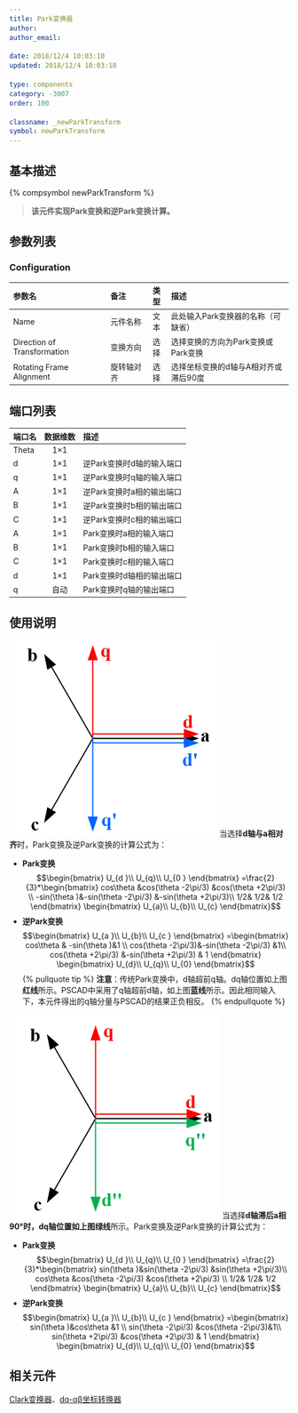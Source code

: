 ```yaml
---
title: Park变换器
author: 
author_email:

date: 2018/12/4 10:03:10
updated: 2018/12/4 10:03:10

type: components
category: -3007
order: 100

classname: _newParkTransform
symbol: newParkTransform
---
```

## 基本描述
{% compsymbol newParkTransform %}

> **该元件实现Park变换和逆Park变换计算。**

## 参数列表
### Configuration
| 参数名                      | 备注       | 类型  | 描述                                 |
| :-------------------------- | :--------- | :---: | :----------------------------------- |
| Name                        | 元件名称   | 文本  | 此处输入Park变换器的名称（可缺省）   |
| Direction of Transformation | 变换方向   | 选择  | 选择变换的方向为Park变换或Park变换   |
| Rotating Frame Alignment    | 旋转轴对齐 | 选择  | 选择坐标变换的d轴与A相对齐或滞后90度 |


## 端口列表

| 端口名 | 数据维数 | 描述                      |
| :----- | :------: | :------------------------ |
| Theta  |   1×1    |                           |
| d      |   1×1    | 逆Park变换时d轴的输入端口 |
| q      |   1×1    | 逆Park变换时q轴的输入端口 |
| A      |   1×1    | 逆Park变换时a相的输出端口 |
| B      |   1×1    | 逆Park变换时b相的输出端口 |
| C      |   1×1    | 逆Park变换时c相的输出端口 |
| A      |   1×1    | Park变换时a相的输入端口   |
| B      |   1×1    | Park变换时b相的输入端口   |
| C      |   1×1    | Park变换时c相的输入端口   |
| d      |   1×1    | Park变换时d轴相的输出端口 |
| q      |   自动   | Park变换时q轴的输出端口   |

## 使用说明

![坐标位置](comp_newParkTransform/park.png "坐标位置")
当选择**d轴与a相对齐**时，Park变换及逆Park变换的计算公式为：
+ **Park变换**
$$\begin{bmatrix}
U_{d }\\ 
U_{q}\\
U_{0 }
\end{bmatrix}
=\frac{2}{3}*\begin{bmatrix}
cos\theta &cos(\theta -2\pi/3) &cos(\theta +2\pi/3) \\ 
 -sin(\theta )&-sin(\theta -2\pi/3) &-sin(\theta +2\pi/3)\\
 1/2& 1/2& 1/2
\end{bmatrix}
\begin{bmatrix}
U_{a}\\ 
U_{b}\\ 
U_{c}
\end{bmatrix}$$
+ **逆Park变换**
$$\begin{bmatrix}
U_{a }\\ 
U_{b}\\
U_{c }
\end{bmatrix}
=\begin{bmatrix}
cos\theta &  -sin(\theta )&1 \\ 
cos(\theta -2\pi/3)&-sin(\theta -2\pi/3) &1\\
cos(\theta +2\pi/3) &-sin(\theta +2\pi/3) & 1
\end{bmatrix}
\begin{bmatrix}
U_{d}\\ 
U_{q}\\ 
U_{0}
\end{bmatrix}$$
{% pullquote tip %}
**注意**：传统Park变换中，d轴超前q轴。dq轴位置如上图**红线**所示。PSCAD中采用了q轴超前d轴，如上图**蓝线**所示。因此相同输入下，本元件得出的q轴分量与PSCAD的结果正负相反。
{% endpullquote %}

![坐标位置](comp_newParkTransform/park1.png "坐标位置")
当选择**d轴滞后a相90°**时，dq轴位置如上图**绿线**所示。Park变换及逆Park变换的计算公式为：
+ **Park变换**
$$\begin{bmatrix}
U_{d }\\ 
U_{q}\\
U_{0 }
\end{bmatrix}
=\frac{2}{3}*\begin{bmatrix}
sin(\theta )&sin(\theta -2\pi/3) &sin(\theta +2\pi/3)\\
cos\theta &cos(\theta -2\pi/3) &cos(\theta +2\pi/3) \\ 
 1/2& 1/2& 1/2
\end{bmatrix}
\begin{bmatrix}
U_{a}\\ 
U_{b}\\ 
U_{c}
\end{bmatrix}$$
+ **逆Park变换**
$$\begin{bmatrix}
U_{a }\\ 
U_{b}\\
U_{c }
\end{bmatrix}
=\begin{bmatrix}
sin(\theta )&cos\theta   &1 \\ 
sin(\theta -2\pi/3) &cos(\theta -2\pi/3)&1\\
sin(\theta +2\pi/3) &cos(\theta +2\pi/3) & 1
\end{bmatrix}
\begin{bmatrix}
U_{d}\\ 
U_{q}\\ 
U_{0}
\end{bmatrix}$$

## 相关元件

[Clark变换器](comp_newClarkTransform.html)、[dq-αβ坐标转换器](comp_newXYtoDQ.html)
